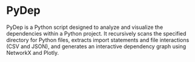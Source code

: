 # PyDep
PyDep is a Python script designed to analyze and visualize the dependencies within a Python project. It recursively scans the specified directory for Python files, extracts import statements and file interactions (CSV and JSON), and generates an interactive dependency graph using NetworkX and Plotly.
